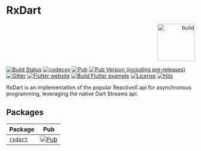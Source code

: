 # RxDart

<p align="right">
<a href="https://flutter.dev/docs/development/packages-and-plugins/favorites"><img src="https://docs.flutter.dev/assets/images/docs/development/packages-and-plugins/FlutterFavoriteLogo.png" width="100" alt="build"></a>
</p>

[![Build Status](https://github.com/ReactiveX/rxdart/workflows/Dart%20CI/badge.svg)](https://github.com/ReactiveX/rxdart/actions)
[![codecov](https://codecov.io/gh/ReactiveX/rxdart/branch/master/graph/badge.svg)](https://codecov.io/gh/ReactiveX/rxdart)
[![Pub](https://img.shields.io/pub/v/rxdart.svg)](https://pub.dartlang.org/packages/rxdart)
[![Pub Version (including pre-releases)](https://img.shields.io/pub/v/rxdart?include_prereleases&color=%23A0147B)](https://pub.dartlang.org/packages/rxdart)
[![Gitter](https://img.shields.io/gitter/room/ReactiveX/rxdart.svg)](https://gitter.im/ReactiveX/rxdart)
[![Flutter website](https://img.shields.io/badge/flutter-website-deepskyblue.svg)](https://docs.flutter.dev/data-and-backend/state-mgmt/options#bloc--rx)
[![Build Flutter example](https://github.com/ReactiveX/rxdart/actions/workflows/flutter-example.yml/badge.svg)](https://github.com/ReactiveX/rxdart/actions/workflows/flutter-example.yml)
[![License](https://img.shields.io/github/license/ReactiveX/rxdart)](https://www.apache.org/licenses/LICENSE-2.0)
[![Hits](https://hits.seeyoufarm.com/api/count/incr/badge.svg?url=https%3A%2F%2Fgithub.com%2FReactiveX%2Frxdart&count_bg=%23D71092&title_bg=%23555555&icon=&icon_color=%23E7E7E7&title=hits&edge_flat=false)](https://hits.seeyoufarm.com)

RxDart is an implementation of the popular ReactiveX api for asynchronous
programming, leveraging the native Dart Streams api.

## Packages

| Package                     | Pub                                                                                         |
|-----------------------------|---------------------------------------------------------------------------------------------|
| [`rxdart`](packages/rxdart) | [![Pub](https://img.shields.io/pub/v/rxdart.svg)](https://pub.dartlang.org/packages/rxdart) |
